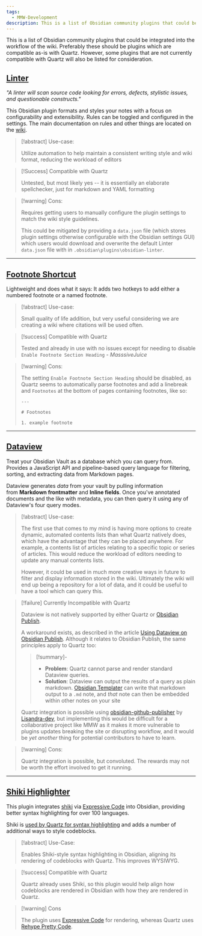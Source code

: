 ```yaml
---
tags:
  - MMW-Development
description: This is a list of Obsidian community plugins that could be integrated into the workflow of the wiki.
---
```


This is a list of Obsidian community plugins that could be integrated into the workflow of the wiki. Preferably these should be plugins which are compatible as-is with Quartz. However, some plugins that are not currently compatible with Quartz will also be listed for consideration.

## [Linter](https://github.com/platers/obsidian-linter)

*"A linter will scan source code looking for errors, defects, stylistic issues, and questionable constructs."* 

This Obsidian plugin formats and styles your notes with a focus on configurability and extensibility. Rules can be toggled and configured in the settings. The main documentation on rules and other things are located on the [wiki](https://platers.github.io/obsidian-linter/).

>[!abstract] Use-case:
>
>Utilize automation to help maintain a consistent writing style and wiki format, reducing the workload of editors

>[!Success] Compatible with Quartz 
> 
>Untested, but most likely yes -- it is essentially an elaborate spellchecker, just for markdown and YAML formatting

>[!warning] Cons:
>
>Requires getting users to manually configure the plugin settings to match the wiki style guidelines. 
>
>This could be mitigated by providing a `data.json` file (which stores plugin settings otherwise configurable with the Obsidian settings GUI) which users would download and overwrite the default Linter `data.json` file with in `.obsidian\plugins\obsidian-linter`.

--- 

## [Footnote Shortcut](https://github.com/MichaBrugger/obsidian-footnotes)

Lightweight and does what it says: It adds two hotkeys to add either a numbered footnote or a named footnote.

>[!abstract] Use-case: 
> 
>Small quality of life addition, but very useful considering we are creating a wiki where citations will be used often.

>[!success] Compatible with Quartz 
> 
> Tested and already in use with no issues except for needing to disable `Enable Footnote Section Heading` - *MasssiveJuice*

>[!warning] Cons: 
> 
> The setting `Enable Footnote Section Heading` should be disabled, as Quartz seems to automatically parse footnotes and add a linebreak and `Footnotes` at the bottom of pages containing footnotes, like so:
> 
> ```
> --- 
> 
> # Footnotes 
> 
> 1. example footnote
> ```

--- 

## [Dataview](https://github.com/blacksmithgu/obsidian-dataview) 

Treat your Obsidian Vault as a database which you can query from. Provides a JavaScript API and pipeline-based query language for filtering, sorting, and extracting data from Markdown pages.

Dataview generates _data_ from your vault by pulling information from **Markdown frontmatter** and **Inline fields**. Once you've annotated documents and the like with metadata, you can then query it using any of Dataview's four query modes.

>[!abstract] Use-case:
>
>The first use that comes to my mind is having more options to create dynamic, automated contents lists than what Quartz natively does, which have the advantage that they can be placed anywhere. For example, a contents list of articles relating to a specific topic or series of articles. This would reduce the workload of editors needing to update any manual contents lists. 
> 
>However, it could be used in much more creative ways in future to filter and display information stored in the wiki. Ultimately the wiki will end up being a repository for a lot of data, and it could be useful to have a tool which can query this. 


> [!failure] Currently Incompatible with Quartz
> 
> Dataview is not natively supported by either Quartz or [Obsidian Publish](https://obsidian.md/publish).
>  
> A workaround exists, as described in the article [Using Dataview on Obsidian Publish](https://joschua.io/posts/2023/09/01/obsidian-publish-dataview/). Although it relates to Obsidian Publish, the same principles apply to Quartz too: 
> 
>>[!summary]- 
>>
>> - **Problem**: Quartz cannot parse and render standard Dataview queries.
>> - **Solution**: Dataview can output the results of a query as plain markdown. [Obsidian Templater](https://github.com/SilentVoid13/Templater) can write that markdown output to a `.md` note, and *that* note can then be embedded within other notes on your site
> 
> Quartz integration is possible using [obsidian-github-publisher](https://github.com/ObsidianPublisher/obsidian-github-publisher) by [Lisandra-dev](https://github.com/Lisandra-dev), but implementing this would be difficult for a collaborative project like MMW as it makes it more vulnerable to plugins updates breaking the site or disrupting workflow, and it would be *yet another* thing for potential contributors to have to learn.


> [!warning] Cons:
> 
> Quartz integration is possible, but convoluted. The rewards may not be worth the effort involved to get it running.

---

## [Shiki Highlighter](https://github.com/mProjectsCode/obsidian-shiki-plugin)

This plugin integrates [shiki](https://shiki.style/) via [Expressive Code](https://expressive-code.com/) into Obsidian, providing better syntax highlighting for over 100 languages.

Shiki is [used by Quartz for syntax highlighting](https://quartz.jzhao.xyz/features/syntax-highlighting) and adds a number of additional ways to style codeblocks.

> [!abstract] Use-Case:
> 
> Enables Shiki-style syntax highlighting in Obsidian, aligning its rendering of codeblocks with Quartz. This improves WYSIWYG.

> [!success] Compatible with Quartz
> 
> Quartz already uses Shiki, so this plugin would help align how codeblocks are rendered in Obsidian with how they are rendered in Quartz.

> [!warning] Cons
> 
> The plugin uses [Expressive Code](https://expressive-code.com/) for rendering, whereas Quartz uses [Rehype Pretty Code](https://rehype-pretty-code.netlify.app/).